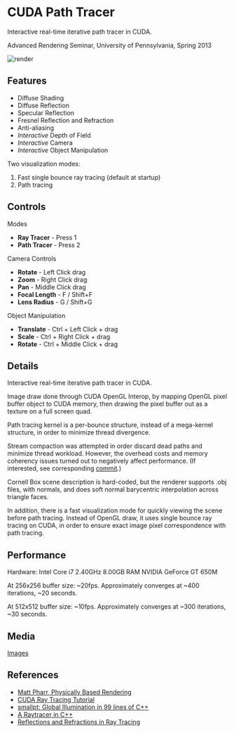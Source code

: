 # CUDA Path Tracer

Interactive real-time iterative path tracer in CUDA.

Advanced Rendering Seminar, University of Pennsylvania, Spring 2013

![render](https://photos-1.dropbox.com/t/0/AACdWxeqFN2jJNrI21odXSl9qw5B3WFONW1oIP_eEKH6sQ/12/5058905/jpeg/2048x1536/3/1374397200/0/2/tracer%202013-07-21%2014-53-21-02.bmp/mI2kCnCJANTnk8by_DXcOj2aTXSe1hmOYvFezyry5mQ)

## Features

- Diffuse Shading
- Diffuse Reflection
- Specular Reflection
- Fresnel Reflection and Refraction
- Anti-aliasing
- *Interactive* Depth of Field
- *Interactive* Camera
- *Interactive* Object Manipulation

Two visualization modes:

1. Fast single bounce ray tracing (default at startup)
1. Path tracing

## Controls

Modes

- **Ray Tracer** - Press 1
- **Path Tracer** - Press 2

Camera Controls

- **Rotate** - Left Click drag
- **Zoom** - Right Click drag
- **Pan** - Middle Click drag
- **Focal Length** - F / Shift+F
- **Lens Radius** - G / Shift+G

Object Manipulation

- **Translate** - Ctrl + Left Click +  drag
- **Scale** - Ctrl + Right Click +  drag
- **Rotate** - Ctrl + Middle Click +  drag

## Details

Interactive real-time iterative path tracer in CUDA.

Image draw done through CUDA OpenGL Interop, by mapping OpenGL pixel buffer object to CUDA memory, then drawing the pixel buffer out as a texture on a full screen quad.

Path tracing kernel is a per-bounce structure, instead of a mega-kernel structure, in order to minimize thread divergence. 

Stream compaction was attempted in order discard dead paths and minimize thread workload. However, the overhead costs and memory coherency issues turned out to negatively affect performance. (If interested, see corresponding [commit](https://github.com/nopjia/tracer/commit/9df5f0df5b0878ef1253b34402f037b2977c55ed).)

Cornell Box scene description is hard-coded, but the renderer supports .obj files, with normals, and does soft normal barycentric interpolation across triangle faces.

In addition, there is a fast visualization mode for quickly viewing the scene before path tracing. Instead of OpenGL draw, it uses single bounce ray tracing on CUDA, in order to ensure exact image pixel correspondence with path tracing.

## Performance

Hardware:
Intel Core i7 2.40GHz 8.00GB RAM
NVIDIA GeForce GT 650M

At 256x256 buffer size:
~20fps. Approximately converges at ~400 iterations, ~20 seconds.

At 512x512 buffer size:
~10fps. Approximately converges at ~300 iterations, ~30 seconds.

## Media

[Images](https://www.dropbox.com/sh/s84z7zrgsmnzt5p/IUVtvwegdP#/)

## References

- [Matt Pharr, Physically Based Rendering](http://www.pbrt.org/)
- [CUDA Ray Tracing Tutorial](http://cg.alexandra.dk/2009/08/10/triers-cuda-ray-tracing-tutorial/)
- [smallpt: Global Illumination in 99 lines of C++](http://www.kevinbeason.com/smallpt/)
- [A Raytracer in C++](http://www.codermind.com/articles/Raytracer-in-C++-Introduction-What-is-ray-tracing.html)
- [Reflections and Refractions in Ray Tracing](http://graphics.stanford.edu/courses/cs148-10-summer/docs/2006--degreve--reflection_refraction.pdf)